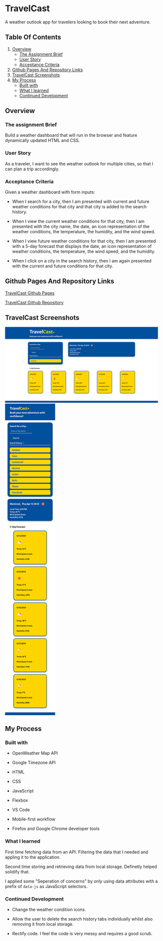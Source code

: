 # TravelCast

A weather outlook app for travelers looking to book their next adventure.

## Table Of Contents

1. [Overview](overview)
    - [The Assignment Brief](#the-assignment-brief)
    - [User Story](#user-story)
    - [Acceptance Criteria](#acceptance-criteria)
2. [Github Pages And Repository Links](#github-pages-and-repository-links)
3. [TravelCast Screenshots](#travelcast-screenshots)
4. [My Process](#my-process)
    - [Built with](#built-with)
    - [What I learned](#what-i-learned)
    - [Continued Development](#continued-development)

## Overview

### The assignment Brief

Build a weather dashboard that will run in the browser and feature dynamically updated HTML and CSS.

### User Story

As a traveler, I want to see the weather outlook for multiple cities, so that I can plan a trip accordingly.


### Acceptance Criteria

Given a weather dashboard with form inputs:

- When I search for a city, then I am presented with current and future weather conditions for that city and that city is added to the search history.

- When I view the current weather conditions for that city, then I am presented with the city name, the date, an icon representation of the weather conditions, the temperature, the humidity, and the wind speed.

- When I view future weather conditions for that city, then I am presented with a 5-day forecast that displays the date, an icon representation of weather conditions, the temperature, the wind speed, and the humidity.

- When I click on a city in the search history, then I am again presented with the current and future conditions for that city.

## Github Pages And Repository Links

[TravelCast Github Pages](https://matthew-millard.github.io/travelcast-app/)

[ TravelCast Github Repository](https://github.com/matthew-millard/travelcast-app)

## TravelCast Screenshots

![TravelCast desktop screenshot](./Resources/Screenshots/travelcast-desktop-screenshot.jpg)
![TravelCast mobile screenshot](./Resources/Screenshots/travelcast-mobile-screenshot.jpg)

## My Process

### Built with

- OpenWeather Map API

- Google Timezone API

- HTML

- CSS

- JavaScript

- Flexbox

- VS Code

- Mobile-first workflow

- Firefox and Google Chrome developer tools

### What I learned

First time fetching data from an API. Filtering the data that I needed and appling it to the application.

Second time storing and retrieving data from local storage. Definetly helped solidify that.

I applied some "Seperation of concerns" by only using data attributes with a prefix of `data-js` as JavaScript selectors.

### Continued Development

- Change the weather condition icons.

- Allow the user to delete the search history tabs individually whilst also removing it from local storage.

- Rectify code. I feel the code is very messy and requires a good scrub.